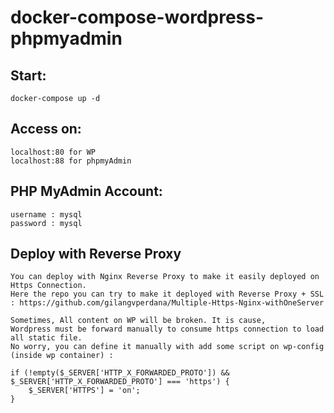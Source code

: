 # docker-compose-wordpress-phpmyadmin
## Start:
```
docker-compose up -d
```

## Access on:
```
localhost:80 for WP
localhost:88 for phpmyAdmin
```

## PHP MyAdmin Account:
```
username : mysql
password : mysql
```

## Deploy with Reverse Proxy
```
You can deploy with Nginx Reverse Proxy to make it easily deployed on Https Connection.
Here the repo you can try to make it deployed with Reverse Proxy + SSL : https://github.com/gilangvperdana/Multiple-Https-Nginx-withOneServer

Sometimes, All content on WP will be broken. It is cause, 
Wordpress must be forward manually to consume https connection to load all static file.
No worry, you can define it manually with add some script on wp-config (inside wp container) :

if (!empty($_SERVER['HTTP_X_FORWARDED_PROTO']) && $_SERVER['HTTP_X_FORWARDED_PROTO'] === 'https') {
	$_SERVER['HTTPS'] = 'on';
}
```
